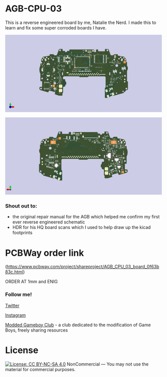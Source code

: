 # AGB-CPU-03
This is a reverse engineered board by me, Natalie the Nerd.
I made this to learn and fix some super corroded boards I have.

![Front](https://github.com/nataliethenerd/AGB-CPU-03/blob/de6742d42ac1694e8aa08d66633b534674495be9/frontgba.png)

![Back](https://github.com/nataliethenerd/AGB-CPU-03/blob/de6742d42ac1694e8aa08d66633b534674495be9/backgba.png) 

### Shout out to:

- the original repair manual for the AGB which helped me confirm my first ever reverse engineered schematic
- HDR for his HQ board scans which I used to help draw up the kicad footprints


# PCBWay order link
(https://www.pcbway.com/project/shareproject/AGB_CPU_03_board_0f63b83c.html)

ORDER AT 1mm and ENIG

### Follow me!
[Twitter](https://twitter.com/natalie_thenerd)

[Instagram](https://www.instagram.com/natalie.thenerd/)

[Modded Gameboy Club](https://moddedgameboy.club/) - a club dedicated to the modification of Game Boys, freely sharing resources
# License

 [![License: CC BY-NC-SA 4.0](https://licensebuttons.net/l/by-nc-sa/4.0/80x15.png)](https://creativecommons.org/licenses/by-nc-sa/4.0/)
NonCommercial — You may not use the material for commercial purposes.
